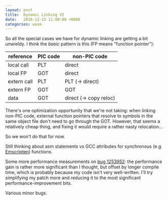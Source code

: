 ```yaml
---
layout: post
title:  Dynamic Linking VI
date:   2016-12-15 11:00:00 +0000
categories: wasm
---
```

So all the special cases we have for dynamic linking are getting a bit unwieldy. I think the *basic* pattern is this (FP means "function pointer"):

|reference| PIC code | non-PIC code |
|---|---|---|
|local call| PLT | direct |
|local FP | GOT | direct |
|extern call | PLT | PLT (→ direct)|
|extern FP | GOT | GOT |
|data | GOT | direct (→ copy reloc) |

There's one optimization opportunity that we're not taking: when linking non-PIC code, external function pointers that resolve to symbols in the same object file don't need to go through the GOT. However, that seems a relatively cheap thing, and fixing it would require a rather nasty relocation...

So we won't do that for now.

Still thinking about asm statements vs GCC attributes for synchronous (e.g. [Emscripten][emscripten]) functions.

Some more performance measurements on [bug 1253952][bug 1253952]: the performance gain is rather more significant than I thought, but offset by longer compile time, which is probably because my code isn't very well-written. I'll try simplifying my patch more and reducing it to the most significant performance-improvement bits.

Various minor bugs.

[emscripten]: https://github.com/kripken/emscripten
[bug 1253952]: https://bugzilla.mozilla.org/show_bug.cgi?id=1253952